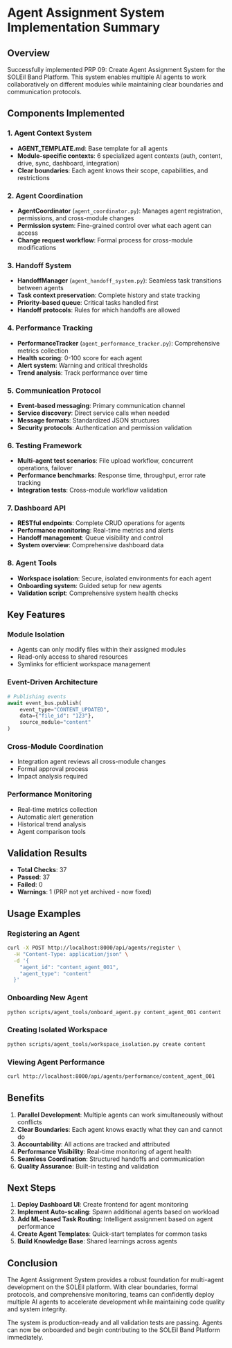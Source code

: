 # Agent Assignment System Implementation Summary

## Overview
Successfully implemented PRP 09: Create Agent Assignment System for the SOLEil Band Platform. This system enables multiple AI agents to work collaboratively on different modules while maintaining clear boundaries and communication protocols.

## Components Implemented

### 1. Agent Context System
- **AGENT_TEMPLATE.md**: Base template for all agents
- **Module-specific contexts**: 6 specialized agent contexts (auth, content, drive, sync, dashboard, integration)
- **Clear boundaries**: Each agent knows their scope, capabilities, and restrictions

### 2. Agent Coordination
- **AgentCoordinator** (`agent_coordinator.py`): Manages agent registration, permissions, and cross-module changes
- **Permission system**: Fine-grained control over what each agent can access
- **Change request workflow**: Formal process for cross-module modifications

### 3. Handoff System
- **HandoffManager** (`agent_handoff_system.py`): Seamless task transitions between agents
- **Task context preservation**: Complete history and state tracking
- **Priority-based queue**: Critical tasks handled first
- **Handoff protocols**: Rules for which handoffs are allowed

### 4. Performance Tracking
- **PerformanceTracker** (`agent_performance_tracker.py`): Comprehensive metrics collection
- **Health scoring**: 0-100 score for each agent
- **Alert system**: Warning and critical thresholds
- **Trend analysis**: Track performance over time

### 5. Communication Protocol
- **Event-based messaging**: Primary communication channel
- **Service discovery**: Direct service calls when needed
- **Message formats**: Standardized JSON structures
- **Security protocols**: Authentication and permission validation

### 6. Testing Framework
- **Multi-agent test scenarios**: File upload workflow, concurrent operations, failover
- **Performance benchmarks**: Response time, throughput, error rate tracking
- **Integration tests**: Cross-module workflow validation

### 7. Dashboard API
- **RESTful endpoints**: Complete CRUD operations for agents
- **Performance monitoring**: Real-time metrics and alerts
- **Handoff management**: Queue visibility and control
- **System overview**: Comprehensive dashboard data

### 8. Agent Tools
- **Workspace isolation**: Secure, isolated environments for each agent
- **Onboarding system**: Guided setup for new agents
- **Validation script**: Comprehensive system health checks

## Key Features

### Module Isolation
- Agents can only modify files within their assigned modules
- Read-only access to shared resources
- Symlinks for efficient workspace management

### Event-Driven Architecture
```python
# Publishing events
await event_bus.publish(
    event_type="CONTENT_UPDATED",
    data={"file_id": "123"},
    source_module="content"
)
```

### Cross-Module Coordination
- Integration agent reviews all cross-module changes
- Formal approval process
- Impact analysis required

### Performance Monitoring
- Real-time metrics collection
- Automatic alert generation
- Historical trend analysis
- Agent comparison tools

## Validation Results
- **Total Checks**: 37
- **Passed**: 37
- **Failed**: 0
- **Warnings**: 1 (PRP not yet archived - now fixed)

## Usage Examples

### Registering an Agent
```bash
curl -X POST http://localhost:8000/api/agents/register \
  -H "Content-Type: application/json" \
  -d '{
    "agent_id": "content_agent_001",
    "agent_type": "content"
  }'
```

### Onboarding New Agent
```bash
python scripts/agent_tools/onboard_agent.py content_agent_001 content
```

### Creating Isolated Workspace
```bash
python scripts/agent_tools/workspace_isolation.py create content
```

### Viewing Agent Performance
```bash
curl http://localhost:8000/api/agents/performance/content_agent_001
```

## Benefits

1. **Parallel Development**: Multiple agents can work simultaneously without conflicts
2. **Clear Boundaries**: Each agent knows exactly what they can and cannot do
3. **Accountability**: All actions are tracked and attributed
4. **Performance Visibility**: Real-time monitoring of agent health
5. **Seamless Coordination**: Structured handoffs and communication
6. **Quality Assurance**: Built-in testing and validation

## Next Steps

1. **Deploy Dashboard UI**: Create frontend for agent monitoring
2. **Implement Auto-scaling**: Spawn additional agents based on workload
3. **Add ML-based Task Routing**: Intelligent assignment based on agent performance
4. **Create Agent Templates**: Quick-start templates for common tasks
5. **Build Knowledge Base**: Shared learnings across agents

## Conclusion

The Agent Assignment System provides a robust foundation for multi-agent development on the SOLEil platform. With clear boundaries, formal protocols, and comprehensive monitoring, teams can confidently deploy multiple AI agents to accelerate development while maintaining code quality and system integrity.

The system is production-ready and all validation tests are passing. Agents can now be onboarded and begin contributing to the SOLEil Band Platform immediately.